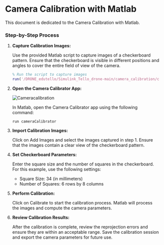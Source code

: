 # Camera Calibration with Matlab

This document is dedicated to the Camera Calibration with Matlab.

### Step-by-Step Process

1. **Capture Calibration Images:**

   Use the provided Matlab script to capture images of a checkerboard pattern. Ensure that the checkerboard is visible in different positions and angles to cover the entire field of view of the camera.

   ```matlab
   % Run the script to capture images
   run('/DRONE_edutello/Simulink_Tello_drone-main/camera_calibration/camera_calibration_photo_extract.m')


2. **Open the Camera Calibrator App:**

   ![Cameracalibration](figures/camera_calibration/Cameracalibration.jpg)

   In Matlab, open the Camera Calibrator app using the following command:

   `run cameraCalibrator`

3. **Import Calibration Images:**

   Click on Add Images and select the images captured in step 1.
   Ensure that the images contain a clear view of the checkerboard pattern.

4. **Set Checkerboard Parameters:**

   Enter the square size and the number of squares in the checkerboard.
   For this example, use the following settings:

   - Square Size: 34 (in millimeters)
   - Number of Squares: 6 rows by 8 columns

5. **Perform Calibration:**

   Click on Calibrate to start the calibration process.
   Matlab will process the images and compute the camera parameters.

6. **Review Calibration Results:**

   After the calibration is complete, review the reprojection errors and ensure they are within an acceptable range.
   Save the calibration session and export the camera parameters for future use.
